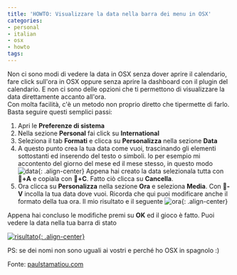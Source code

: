 ```yaml
---
title: 'HOWTO: Visualizzare la data nella barra dei menu in OSX'
categories:
- personal
- italian
- osx
- howto
tags:
---
```

Non ci sono modi di vedere la data in OSX senza dover aprire il calendario,
fare click sull'ora in OSX oppure senza aprire la dashboard con il plugin del
calendario. E non ci sono delle opzioni che ti permettono di visualizzare la
data direttamente accanto all'ora.  
Con molta facilità, c'è un metodo non proprio diretto che tipermette di farlo.
Basta seguire questi semplici passi:

  1. Apri le **Preferenze di sistema**
  2. Nella sezione **Personal** fai click su **International**
  3. Seleziona il tab **Formati** e clicca su **Personalizza** nella sezione **Data**
  4. A questo punto crea la tua data come vuoi, trascinando gli elementi sottostanti ed inserendo del testo o simboli. Io per esempio mi accontento del giorno del mese ed il mese stesso, in questo modo
![data]({{site.url}}/images/data.png){: .align-center}
     Appena hai creato la data selezionala tutta con **+A** e copiala con **+C**.
     Fatto ciò clicca su **Cancella**.
  5. Ora clicca su **Personalizza** nella sezione **Ora** e seleziona **Media**. Con **-V** incolla la tua data dove vuoi. Ricorda che qui puoi modificare anche il formato della tua ora. Il mio risultato e il seguente
![ora]({{site.url}}/images/ora.png){: .align-center}

Appena hai concluso le modifiche premi su **OK** ed il gioco è fatto. Puoi
vedere la data nella tua barra di stato

[![risultato]({{site.url}}/images/risultato.png){: .align-center}]({{site.url}}/images/risultato.png)

PS: se dei nomi non sono uguali ai vostri e perché ho OSX in spagnolo :)

Fonte: [paulstamatiou.com](http://paulstamatiou.com/2006/06/11/how-to-display-date-in-os-x-menu-bar)

